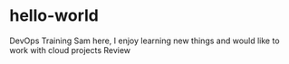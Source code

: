 # hello-world
DevOps Training
Sam here, I enjoy learning new things and would like to work with cloud projects 
Review
